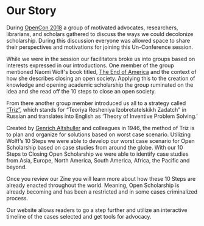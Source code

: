 # Our Story
During [OpenCon 2018](https://www.opencon2018.org) a group of motivated advocates, researchers, librarians, and scholars gathered to discuss the ways we could decolonize scholarship. During this discussion everyone was allowed space to share their perspectives and motivations for joining this Un-Conference session. 

While we were in the session our facilitators broke us into groups based on interests expressed in our introductions. One member of the group mentioned Naomi Wolf's book titled, [The End of America](https://en.wikipedia.org/wiki/The_End_of_America:_Letter_of_Warning_to_a_Young_Patriot) and the context of how she describes closing an open society. Applying this to the creation of knowledge and opening academic scholarship the group ruminated on the idea and she read off the 10 steps to close an open society. 

From there another group member introduced us all to a strategy called [“Triz”](https://www.triz.co.uk/what), which stands for “Teoriya Resheniya Izobretatelskikh Zadatch" in Russian and translates into English as ‘Theory of Inventive Problem Solving.’

Created by [Genrich Altshuller](https://en.wikipedia.org/wiki/Genrich_Altshuller) and colleagues in 1946, the method of Triz is to plan and organize for solutions based on worst case scenario. Utilizing Wolff’s 10 Steps we were able to develop our worst case scenario for Open Scholarship based on case studies from around the globe. With our 10 Steps to Closing Open Scholarship we were able to identify case studies from Asia, Europe, North America, South America, Africa, the Pacific and beyond. 

Once you review our Zine you will learn more about how these 10 Steps are already enacted throughout the world. Meaning, Open Scholarship is already becoming and has been a restricted and in some cases criminalized process. 

Our website allows readers to go a step further and utilize an interactive timeline of the cases selected and get tools for advocacy.
